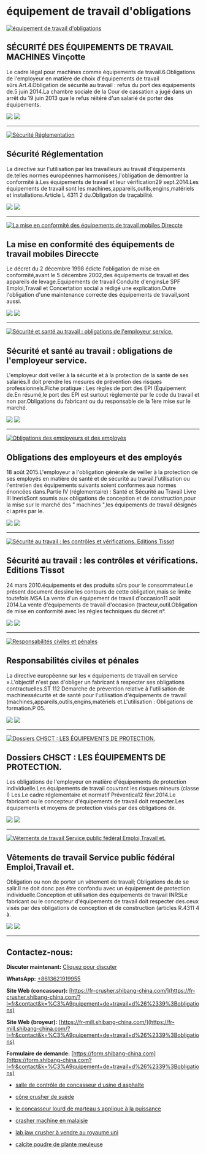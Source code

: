 # équipement de travail d&#39;obligations

<a href="https://swt.shibang-china.com/?l=fr&img&k=%C3%A9quipement+de+travail+d%26%2339%3Bobligations" target="_blank">![équipement de travail d&#39;obligations](http://static.shibang-china.com/all-800x300/1183.jpg)</a>

## SÉCURITÉ DES ÉQUIPEMENTS DE TRAVAIL MACHINES Vinçotte
Le cadre légal pour machines comme équipements de travail.6.Obligations de l&#39;employeur en matière de choix d&#39;équipements de travail sûrs.Art.4.Obligation de sécurité au travail : refus du port des équipements de.5 juin 2014.La chambre sociale de la Cour de cassation a jugé dans un arrêt du 19 juin 2013 que le refus réitéré d&#39;un salarié de porter des équipements.


<a href="https://whatsapp.shibangsoft.com/WhatsApp.php" target="_blank" title="WhatsApp">![](http://static.shibang-china.com/icon/whatsapp.png)</a> <a href="https://swt.shibang-china.com/?l=fr&icon&k=%C3%A9quipement+de+travail+d%26%2339%3Bobligations" target="_blank">![](http://static.shibang-china.com/icon/chat-fr.png)</a>

---

<a href="https://swt.shibang-china.com/?l=fr&img&k=%C3%A9quipement+de+travail+d%26%2339%3Bobligations" target="_blank">![Sécurité Réglementation](http://static.shibang-china.com/all-800x300/1222.jpg)</a>

## Sécurité Réglementation
La directive sur l&#39;utilisation par les travailleurs au travail d&#39;équipements de.telles normes européennes harmonisées,l&#39;obligation de démontrer la conformité à.Les équipements de travail et leur vérification29 sept.2014.Les équipements de travail sont les machines,appareils,outils,engins,matériels et installations.Article L 4311 2 du.Obligation de traçabilité.


<a href="https://whatsapp.shibangsoft.com/WhatsApp.php" target="_blank" title="WhatsApp">![](http://static.shibang-china.com/icon/whatsapp.png)</a> <a href="https://swt.shibang-china.com/?l=fr&icon&k=%C3%A9quipement+de+travail+d%26%2339%3Bobligations" target="_blank">![](http://static.shibang-china.com/icon/chat-fr.png)</a>

---

<a href="https://swt.shibang-china.com/?l=fr&img&k=%C3%A9quipement+de+travail+d%26%2339%3Bobligations" target="_blank">![La mise en conformité des équipements de travail mobiles Direccte](http://static.shibang-china.com/all-800x300/1503.jpg)</a>

## La mise en conformité des équipements de travail mobiles Direccte
Le décret du 2 décembre 1998 édicte l&#39;obligation de mise en conformité,avant le 5 décembre 2002,des équipements de travail et des appareils de levage.Equipements de travail Conduite d&#39;enginsLe SPF Emploi,Travail et Concertation social a rédigé une explication.Outre l&#39;obligation d&#39;une maintenance correcte des équipements de travail,sont aussi.


<a href="https://whatsapp.shibangsoft.com/WhatsApp.php" target="_blank" title="WhatsApp">![](http://static.shibang-china.com/icon/whatsapp.png)</a> <a href="https://swt.shibang-china.com/?l=fr&icon&k=%C3%A9quipement+de+travail+d%26%2339%3Bobligations" target="_blank">![](http://static.shibang-china.com/icon/chat-fr.png)</a>

---

<a href="https://swt.shibang-china.com/?l=fr&img&k=%C3%A9quipement+de+travail+d%26%2339%3Bobligations" target="_blank">![Sécurité et santé au travail : obligations de l&#39;employeur service.](http://static.shibang-china.com/all-800x300/1073.jpg)</a>

## Sécurité et santé au travail : obligations de l&#39;employeur service.
L&#39;employeur doit veiller à la sécurité et à la protection de la santé de ses salariés.Il doit prendre les mesures de prévention des risques professionnels.Fiche pratique : Les règles de port des EPI (Équipement de.En résumé,le port des EPI est surtout règlementé par le code du travail et non par.Obligations du fabricant ou du responsable de la 1ère mise sur le marché.


<a href="https://whatsapp.shibangsoft.com/WhatsApp.php" target="_blank" title="WhatsApp">![](http://static.shibang-china.com/icon/whatsapp.png)</a> <a href="https://swt.shibang-china.com/?l=fr&icon&k=%C3%A9quipement+de+travail+d%26%2339%3Bobligations" target="_blank">![](http://static.shibang-china.com/icon/chat-fr.png)</a>

---

<a href="https://swt.shibang-china.com/?l=fr&img&k=%C3%A9quipement+de+travail+d%26%2339%3Bobligations" target="_blank">![Obligations des employeurs et des employés](http://static.shibang-china.com/all-800x300/1043.jpg)</a>

## Obligations des employeurs et des employés
18 août 2015.L&#39;employeur a l&#39;obligation générale de veiller à la protection de ses employés en matière de santé et de sécurité au travail.l&#39;utilisation ou l&#39;entretien des équipements suivants soient conformes aux normes énoncées dans.Partie IV (réglementaire) : Santé et Sécurité au Travail Livre III InerisSont soumis aux obligations de conception et de construction,pour la mise sur le marché des &quot; machines &quot;,les équipements de travail désignés ci après par le.


<a href="https://whatsapp.shibangsoft.com/WhatsApp.php" target="_blank" title="WhatsApp">![](http://static.shibang-china.com/icon/whatsapp.png)</a> <a href="https://swt.shibang-china.com/?l=fr&icon&k=%C3%A9quipement+de+travail+d%26%2339%3Bobligations" target="_blank">![](http://static.shibang-china.com/icon/chat-fr.png)</a>

---

<a href="https://swt.shibang-china.com/?l=fr&img&k=%C3%A9quipement+de+travail+d%26%2339%3Bobligations" target="_blank">![Sécurité au travail : les contrôles et vérifications. Editions Tissot](http://static.shibang-china.com/all-800x300/614.jpg)</a>

## Sécurité au travail : les contrôles et vérifications. Editions Tissot
24 mars 2010.équipements et des produits sûrs pour le consommateur.Le présent document dessine les contours de cette obligation,mais se limite toutefois.MSA La vente d&#39;un équipement de travail d&#39;occasion11 août 2014.La vente d&#39;équipements de travail d&#39;occasion (tracteur,outil.Obligation de mise en conformité avec les régles techniques du décret n°.


<a href="https://whatsapp.shibangsoft.com/WhatsApp.php" target="_blank" title="WhatsApp">![](http://static.shibang-china.com/icon/whatsapp.png)</a> <a href="https://swt.shibang-china.com/?l=fr&icon&k=%C3%A9quipement+de+travail+d%26%2339%3Bobligations" target="_blank">![](http://static.shibang-china.com/icon/chat-fr.png)</a>

---

<a href="https://swt.shibang-china.com/?l=fr&img&k=%C3%A9quipement+de+travail+d%26%2339%3Bobligations" target="_blank">![Responsabilités civiles et pénales](http://static.shibang-china.com/all-800x300/478.jpg)</a>

## Responsabilités civiles et pénales
La directive européenne sur les « équipements de travail en service ».L&#39;objectif n&#39;est pas d&#39;obliger un fabricant à respecter ses obligations contractuelles.ST 112 Démarche de prévention relative à l&#39;utilisation de machinessécurité et de santé pour l&#39;utilisation d&#39;équipements de travail (machines,appareils,outils,engins,matériels et.L&#39;utilisation : Obligations de formation.P 05.


<a href="https://whatsapp.shibangsoft.com/WhatsApp.php" target="_blank" title="WhatsApp">![](http://static.shibang-china.com/icon/whatsapp.png)</a> <a href="https://swt.shibang-china.com/?l=fr&icon&k=%C3%A9quipement+de+travail+d%26%2339%3Bobligations" target="_blank">![](http://static.shibang-china.com/icon/chat-fr.png)</a>

---

<a href="https://swt.shibang-china.com/?l=fr&img&k=%C3%A9quipement+de+travail+d%26%2339%3Bobligations" target="_blank">![Dossiers CHSCT : LES ÉQUIPEMENTS DE PROTECTION.](http://static.shibang-china.com/all-800x300/279.jpg)</a>

## Dossiers CHSCT : LES ÉQUIPEMENTS DE PROTECTION.
Les obligations de l&#39;employeur en matière d&#39;équipements de protection individuelle.Les équipements de travail couvrant les risques mineurs (classe I) Les.Le cadre réglementaire et normatif Préventica12 févr.2014.Le fabricant ou le concepteur d&#39;équipements de travail doit respecter.Les équipements et moyens de protection visés par des obligations de.


<a href="https://whatsapp.shibangsoft.com/WhatsApp.php" target="_blank" title="WhatsApp">![](http://static.shibang-china.com/icon/whatsapp.png)</a> <a href="https://swt.shibang-china.com/?l=fr&icon&k=%C3%A9quipement+de+travail+d%26%2339%3Bobligations" target="_blank">![](http://static.shibang-china.com/icon/chat-fr.png)</a>

---

<a href="https://swt.shibang-china.com/?l=fr&img&k=%C3%A9quipement+de+travail+d%26%2339%3Bobligations" target="_blank">![Vêtements de travail Service public fédéral Emploi,Travail et.](http://static.shibang-china.com/all-800x300/386.jpg)</a>

## Vêtements de travail Service public fédéral Emploi,Travail et.
Obligation ou non de porter un vêtement de travail; Obligations de.de se salir.Il ne doit donc pas être confondu avec un équipement de protection individuelle.Conception et utilisation des équipements de travail INRSLe fabricant ou le concepteur d&#39;équipements de travail doit respecter des.ceux visés par des obligations de conception et de construction (articles R.4311 4 à.


<a href="https://whatsapp.shibangsoft.com/WhatsApp.php" target="_blank" title="WhatsApp">![](http://static.shibang-china.com/icon/whatsapp.png)</a> <a href="https://swt.shibang-china.com/?l=fr&icon&k=%C3%A9quipement+de+travail+d%26%2339%3Bobligations" target="_blank">![](http://static.shibang-china.com/icon/chat-fr.png)</a>

---
## Contactez-nous:

**Discuter maintenant:** [Cliquez pour discuter](https://swt.shibang-china.com?l=fr&contact&k=%C3%A9quipement+de+travail+d%26%2339%3Bobligations)

**WhatsApp:**  [+8613621919955](https://whatsapp.shibangsoft.com/WhatsApp.php)

**Site Web (concasseur):** [https://fr-crusher.shibang-china.com/](https://fr-crusher.shibang-china.com/?l=fr&contact&k=%C3%A9quipement+de+travail+d%26%2339%3Bobligations)

**Site Web (broyeur):** [https://fr-mill.shibang-china.com/](https://fr-mill.shibang-china.com/?l=fr&contact&k=%C3%A9quipement+de+travail+d%26%2339%3Bobligations)

**Formulaire de demande:** [https://form.shibang-china.com](https://form.shibang-china.com?l=fr&contact&k=%C3%A9quipement+de+travail+d%26%2339%3Bobligations)

* [salle de contrôle de concasseur d usine d asphalte](../42/salle%20de%20contr%C3%B4le%20de%20concasseur%20d%20usine%20d%20asphalte.md)

* [cône crusher de suède](../48/c%C3%B4ne%20crusher%20de%20su%C3%A8de.md)

* [le concasseur lourd de marteau s applique à la puissance](../47/le%20concasseur%20lourd%20de%20marteau%20s%20applique%20%C3%A0%20la%20puissance.md)

* [crasher machine en malaisie](../48/crasher%20machine%20en%20malaisie.md)

* [lab jaw crusher à vendre au royaume uni](../54/lab%20jaw%20crusher%20%C3%A0%20vendre%20au%20royaume%20uni.md)

* [calcite poudre de plante meuleuse](../51/calcite%20poudre%20de%20plante%20meuleuse.md)